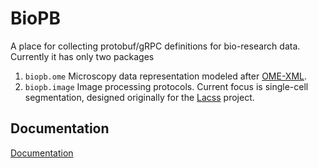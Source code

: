# BioPB
A place for collecting protobuf/gRPC definitions for bio-research data. Currently it has only two packages

1. `biopb.ome` Microscopy data representation modeled after [OME-XML](https://ome-model.readthedocs.io/en/stable/ome-xml/index.html).
2. `biopb.image` Image processing protocols. Current focus is single-cell segmentation, designed originally for the [Lacss](https://github.com/jiyuuchc/lacss/) project.

## Documentation
[Documentation](https://jiyuuchc.github.io/biopb/)
